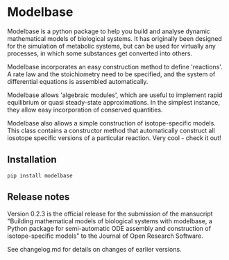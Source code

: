 # Modelbase

Modelbase is a python package to help you build and analyse dynamic mathematical models
of biological systems.
It has originally been designed for the simulation of metabolic systems, but can be used
for virtually any processes, in which some substances get converted into others.

Modelbase incorporates an easy construction method to define 'reactions'. A rate law
and the stoichiometry need to be specified, and the system of differential equations
is assembled automatically.

Modelbase allows 'algebraic modules', which are useful to implement rapid equilibrium
or quasi steady-state approximations. In the simplest instance, they allow easy 
incorporation of conserved quantities.

Modelbase also allows a simple construction of isotope-specific models. This class
contains a constructor method that automatically construct all iosotope specific versions
of a particular reaction. Very cool - check it out!

## Installation

```
pip install modelbase
```

## Release notes

Version 0.2.3 is the official release for the submission of the 
mansucript "Building mathematical models of biological systems 
with modelbase, a Python package for semi-automatic ODE assembly 
and construction of isotope-specific models" to the Journal of Open 
Research Software.

See changelog.md for details on changes of earlier versions.
